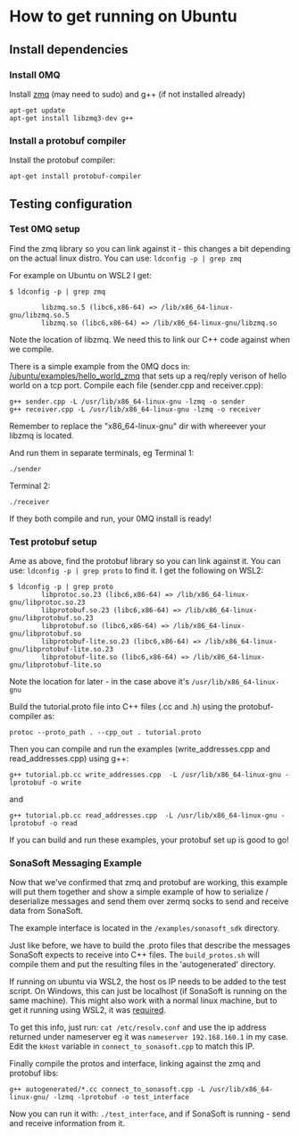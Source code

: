 # How to get running on Ubuntu
## Install dependencies

### Install 0MQ
Install [zmq](https://zeromq.org/download/) (may need to sudo) and g++ (if
not installed already)
```
apt-get update
apt-get install libzmq3-dev g++
```

### Install a protobuf compiler
Install the protobuf compiler:
```
apt-get install protobuf-compiler
```

## Testing configuration
### Test 0MQ setup
Find the zmq library so you can link against it - this changes a bit depending
on the actual linux distro. You can use: `ldconfig -p | grep zmq`

For example on Ubuntu on WSL2 I get:
```
$ ldconfig -p | grep zmq

        libzmq.so.5 (libc6,x86-64) => /lib/x86_64-linux-gnu/libzmq.so.5
        libzmq.so (libc6,x86-64) => /lib/x86_64-linux-gnu/libzmq.so

```
Note the location of libzmq. We need this to link our C++ code against when we
compile.

There is a simple example from the 0MQ docs in:
[/ubuntu/examples/hello_world_zmq](/ubuntu/examples/hello_world_zmq) that sets up a req/reply 
verison of hello world on a tcp port.
Compile each file (sender.cpp and receiver.cpp): 
```
g++ sender.cpp -L /usr/lib/x86_64-linux-gnu -lzmq -o sender
g++ receiver.cpp -L /usr/lib/x86_64-linux-gnu -lzmq -o receiver
```
Remember to replace the "x86_64-linux-gnu" dir with whereever your libzmq is
located.

And run them in separate terminals, eg Terminal 1:
```
./sender
```
Terminal 2:
```
./receiver
```
If they both compile and run, your 0MQ install is ready!

### Test protobuf setup

Ame as above, find the protobuf library so you can link against it. You can use:
`ldconfig -p | grep proto` to find it. I get the following on WSL2:

```
$ ldconfig -p | grep proto
        libprotoc.so.23 (libc6,x86-64) => /lib/x86_64-linux-gnu/libprotoc.so.23
        libprotobuf.so.23 (libc6,x86-64) => /lib/x86_64-linux-gnu/libprotobuf.so.23
        libprotobuf.so (libc6,x86-64) => /lib/x86_64-linux-gnu/libprotobuf.so
        libprotobuf-lite.so.23 (libc6,x86-64) => /lib/x86_64-linux-gnu/libprotobuf-lite.so.23
        libprotobuf-lite.so (libc6,x86-64) => /lib/x86_64-linux-gnu/libprotobuf-lite.so
```
Note the location for later - in the case above it's `/usr/lib/x86_64-linux-gnu`

Build the tutorial.proto file into C++ files (.cc and .h) using the protobuf-compiler
as:
```
protoc --proto_path . --cpp_out . tutorial.proto
```
Then you can compile and run the examples (write_addresses.cpp and
read_addresses.cpp) using g++:

```
g++ tutorial.pb.cc write_addresses.cpp  -L /usr/lib/x86_64-linux-gnu -lprotobuf -o write
```

and
```
g++ tutorial.pb.cc read_addresses.cpp  -L /usr/lib/x86_64-linux-gnu -lprotobuf -o read
```

If you can build and run these examples, your protobuf set up is good to go!

### SonaSoft Messaging Example
Now that we've confirmed that zmq and protobuf are working, this example will
put them together and show a simple example of how to serialize / deserialize
messages and send them over zermq socks to send and receive data from SonaSoft.

The example interface is located in the `/examples/sonasoft_sdk` directory.

Just like before, we have to build the .proto files that describe the messages
SonaSoft expects to receive into C++ files. The `build_protos.sh` will compile
them and put the resulting files in the 'autogenerated' directory.

If running on ubuntu via WSL2, the host os IP needs to be added to the test
script. On Windows, this can just be localhost (if SonaSoft is running on the
same machine). This might also work with a normal linux machine, but to get it
running using WSL2, it was [required](https://learn.microsoft.com/en-us/windows/wsl/networking).

To get this info, just run: `cat /etc/resolv.conf` and use the ip address
returned under nameserver eg it was `nameserver 192.168.160.1` in my case. Edit
the `kHost` variable in `connect_to_sonasoft.cpp` to match this IP.

Finally compile the protos and interface, linking against the zmq and protobuf libs:
```
g++ autogenerated/*.cc connect_to_sonasoft.cpp -L /usr/lib/x86_64-linux-gnu/ -lzmq -lprotobuf -o test_interface
```
Now you can run it with: `./test_interface`, and if SonaSoft is running - send
and receive information from it.

